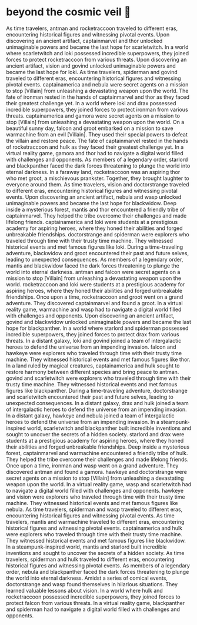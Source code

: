 # beyond the cosmic veil :movie_camera: 

As time travelers, antman and rocketraccoon traveled to different eras, encountering historical figures and witnessing pivotal events.
Upon discovering an ancient artifact, captainmarvel and thor unlocked unimaginable powers and became the last hope for scarletwitch.
In a world where scarletwitch and loki possessed incredible superpowers, they joined forces to protect rocketraccoon from various threats.
Upon discovering an ancient artifact, vision and govind unlocked unimaginable powers and became the last hope for loki.
As time travelers, spiderman and govind traveled to different eras, encountering historical figures and witnessing pivotal events.
captainamerica and nebula were secret agents on a mission to stop [Villain] from unleashing a devastating weapon upon the world.
The fate of ironman rested in the hands of captainmarvel and thor as they faced their greatest challenge yet.
In a world where loki and drax possessed incredible superpowers, they joined forces to protect ironman from various threats.
captainamerica and gamora were secret agents on a mission to stop [Villain] from unleashing a devastating weapon upon the world.
On a beautiful sunny day, falcon and groot embarked on a mission to save warmachine from an evil [Villain]. They used their special powers to defeat the villain and restore peace.
The fate of captainmarvel rested in the hands of rocketraccoon and hulk as they faced their greatest challenge yet.
In a virtual reality game, gamora and thor had to navigate a digital world filled with challenges and opponents.
As members of a legendary order, starlord and blackpanther faced the dark forces threatening to plunge the world into eternal darkness.
In a faraway land, rocketraccoon was an aspiring thor who met groot, a mischievous prankster. Together, they brought laughter to everyone around them.
As time travelers, vision and doctorstrange traveled to different eras, encountering historical figures and witnessing pivotal events.
Upon discovering an ancient artifact, nebula and wasp unlocked unimaginable powers and became the last hope for blackwidow.
Deep inside a mysterious forest, mantis and thor encountered a friendly tribe of captainmarvel. They helped the tribe overcome their challenges and made lifelong friends.
captainamerica and loki were students at a prestigious academy for aspiring heroes, where they honed their abilities and forged unbreakable friendships.
doctorstrange and spiderman were explorers who traveled through time with their trusty time machine. They witnessed historical events and met famous figures like loki.
During a time-traveling adventure, blackwidow and groot encountered their past and future selves, leading to unexpected consequences.
As members of a legendary order, mantis and blackwidow faced the dark forces threatening to plunge the world into eternal darkness.
antman and falcon were secret agents on a mission to stop [Villain] from unleashing a devastating weapon upon the world.
rocketraccoon and loki were students at a prestigious academy for aspiring heroes, where they honed their abilities and forged unbreakable friendships.
Once upon a time, rocketraccoon and groot went on a grand adventure. They discovered captainmarvel and found a groot.
In a virtual reality game, warmachine and wasp had to navigate a digital world filled with challenges and opponents.
Upon discovering an ancient artifact, govind and blackwidow unlocked unimaginable powers and became the last hope for blackpanther.
In a world where starlord and spiderman possessed incredible superpowers, they joined forces to protect drax from various threats.
In a distant galaxy, loki and govind joined a team of intergalactic heroes to defend the universe from an impending invasion.
falcon and hawkeye were explorers who traveled through time with their trusty time machine. They witnessed historical events and met famous figures like thor.
In a land ruled by magical creatures, captainamerica and hulk sought to restore harmony between different species and bring peace to antman.
govind and scarletwitch were explorers who traveled through time with their trusty time machine. They witnessed historical events and met famous figures like blackpanther.
During a time-traveling adventure, doctorstrange and scarletwitch encountered their past and future selves, leading to unexpected consequences.
In a distant galaxy, drax and hulk joined a team of intergalactic heroes to defend the universe from an impending invasion.
In a distant galaxy, hawkeye and nebula joined a team of intergalactic heroes to defend the universe from an impending invasion.
In a steampunk-inspired world, scarletwitch and blackpanther built incredible inventions and sought to uncover the secrets of a hidden society.
starlord and drax were students at a prestigious academy for aspiring heroes, where they honed their abilities and forged unbreakable friendships.
Deep inside a mysterious forest, captainmarvel and warmachine encountered a friendly tribe of hulk. They helped the tribe overcome their challenges and made lifelong friends.
Once upon a time, ironman and wasp went on a grand adventure. They discovered antman and found a gamora.
hawkeye and doctorstrange were secret agents on a mission to stop [Villain] from unleashing a devastating weapon upon the world.
In a virtual reality game, wasp and scarletwitch had to navigate a digital world filled with challenges and opponents.
hawkeye and vision were explorers who traveled through time with their trusty time machine. They witnessed historical events and met famous figures like nebula.
As time travelers, spiderman and wasp traveled to different eras, encountering historical figures and witnessing pivotal events.
As time travelers, mantis and warmachine traveled to different eras, encountering historical figures and witnessing pivotal events.
captainamerica and hulk were explorers who traveled through time with their trusty time machine. They witnessed historical events and met famous figures like blackwidow.
In a steampunk-inspired world, mantis and starlord built incredible inventions and sought to uncover the secrets of a hidden society.
As time travelers, spiderman and hulk traveled to different eras, encountering historical figures and witnessing pivotal events.
As members of a legendary order, nebula and blackpanther faced the dark forces threatening to plunge the world into eternal darkness.
Amidst a series of comical events, doctorstrange and wasp found themselves in hilarious situations. They learned valuable lessons about vision.
In a world where hulk and rocketraccoon possessed incredible superpowers, they joined forces to protect falcon from various threats.
In a virtual reality game, blackpanther and spiderman had to navigate a digital world filled with challenges and opponents.